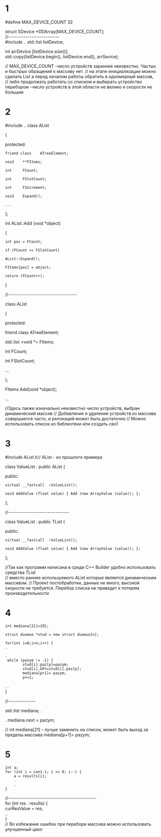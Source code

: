 # 1
#define MAX_DEVICE_COUNT    32

struct  SDevice *DDArray[MAX_DEVICE_COUNT];  
//--------------------------  
#include <list>
..
    std::list<int> listDevice;
    
int arrDevice [listDevice.size()];  
std::copy(listDevice.begin(), listDevice.end(), arrSevice);
  
// MAX_DEVICE_COUNT -число устройств зараннее неизвестно. Частых и быстрых обращений к массиву нет.
// на этапе инициализации можно сделать List а перед началом работы обратить в одномерный массив,   
// либо продолжать работать со списком и выбирать устройство перебором -число устройств в этой области не велико и скорости не большие  

# 2 
#include <list>
..
class	AList

{

protected:

    friend class    ATreeElement;  

    void	**FItems;

    int	    FCount;
    
    int	    FSlotCount;
    
    int  	FIncrement;

    void	Expand();
 
    ...

};

int	AList::Add (void *object)

{

    int pos = FCount;

    if (FCount >= FSlotCount)
 
    AList::Expand();

    FItems[pos] = object;

    return (FCount++);
    
}

//-----------------------------------
 
class	AList

{

protected:

friend class    ATreeElement;  

 std::list <void *> FItems;

  int	    FCount;
  
  int	    FSlotCount;

...

};

FItems.Add(void *object); 

...

//Здесь также изначально неизвестно число устройств, выбран динамический массив 
// Добавление и удаление устройств из массива совершается часто, и релокаций может быть достаточно
// Можно использовать список из библиотеки или создать сво1

# 3
#include AList.h// AList - из прошлого примера

class   ValueList  : public AList
{

public:

    virtual __fastcall  ~ValueList();

    void AddValue (float value) { Add (new ArrayValue (value)); };
};

//-------------------------------

class   ValueList  : public TList
{

public:

    virtual __fastcall  ~ValueList();

    void AddValue (float value) { Add (new ArrayValue (value)); };
};

//Так как программ написана в среде С++ Builder удобно использовать средства TList  
// вместо раннее используемого AList которыя является динамическим массивом. 
// Проект постобработки, данных не много, высокой скорости не требуется. Перебор списка не приведет к потерям производительности


# 4
    int mediana[21]={0};
    
    struct duomuo *stud = new struct duomuo[n];
    
    for(int i=0;i<n;i++) {
    .
    
    .  
     while (pazym != -1) {  
            stud[i].paz[p]=pazym;  
            stud[i].GP+=stud[i].paz[p];  
            mediana[p+1]= pazym;  
            p+=1;  
   .
   .  
   }  

//--------------

   std::list<int> mediana;
   .
   
   .
   mediana.next = pazym;
  
//   int mediana[21] - лучше заменить на список, может быть выход за пределы массива mediana[p+1]= pazym;

# 5
    int a;  
    for (int i = Len1-1; i >= 0; i--) {  
        a = results[i];  
        .   
        .  
    }       
   //---------------------------------------------     
   for (int res : results) {  
        curResValue = res;  
      ..     
   }  
   // Во избежание ошибок при переборе массива можно использовать улучшенный цикл
   
   
